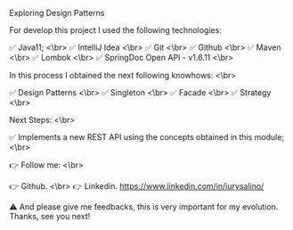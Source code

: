 Exploring Design Patterns


For develop this project I used the following technologies: </br>

✅ Java11; <\br>
✅ IntelliJ Idea <\br>
✅ Git <\br>
✅ Github <\br>
✅ Maven <\br>
✅ Lombok <\br>
✅ SpringDoc Open API - v1.6.11 <\br>

In this process I obtained the next following knowhows: <\br>

✅ Design Patterns <\br>
✅ Singleton <\br>
✅ Facade <\br>
✅ Strategy <\br>

Next Steps: <\br>

✅ Implements a new REST API using the concepts obtained in this module; <\br>

👉 Follow me: <\br>

👉 Github. <\br>
👉 Linkedin. https://www.linkedin.com/in/iurysalino/


⚠ And please give me feedbacks, this is very important for my evolution.
Thanks, see you next!
